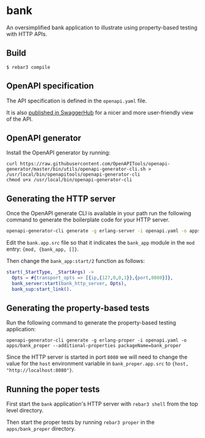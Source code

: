 # bank

An oversimplified bank application to illustrate using property-based
testing with HTTP APIs.

## Build

    $ rebar3 compile

## OpenAPI specification

The API specification is defined in the `openapi.yaml` file.

It is also [published in SwaggerHub][swaggerhub] for a nicer and more user-friendly
view of the API.

## OpenAPI generator

Install the OpenAPI generator by running:

```
curl https://raw.githubusercontent.com/OpenAPITools/openapi-generator/master/bin/utils/openapi-generator-cli.sh > /usr/local/bin/openapitools/openapi-generator-cli
chmod u+x /usr/local/bin/openapi-generator-cli
```

## Generating the HTTP server

Once the OpenAPI generate CLI is available in your path run the
following command to generate the boilerplate code for your HTTP
server.

```bash
openapi-generator-cli generate -g erlang-server -i openapi.yaml -o apps/bank --additional-properties packageName=bank
```

Edit the `bank.app.src` file so that it indicates the `bank_app`
module in the `mod` entry: `{mod, {bank_app, []}`.

Then change the `bank_app:start/2` function as follows:

```erlang
start(_StartType, _StartArgs) ->
  Opts = #{transport_opts => [{ip,{127,0,0,1}},{port,8080}]},
  bank_server:start(bank_http_server, Opts),
  bank_sup:start_link().
```

## Generating the property-based tests

Run the following command to generate the property-based testing
application:

```
openapi-generator-cli generate -g erlang-proper -i openapi.yaml -o apps/bank_proper --additional-properties packageName=bank_proper
```

Since the HTTP server is started in port `8080` we will need to change
the value for the `host` environment variable in `bank_proper.app.src`
to `{host, "http://localhost:8080"}`.

## Running the poper tests

First start the `bank` application's HTTP server with `rebar3 shell`
from the top level directory.

Then start the proper tests by running `rebar3 proper` in the
`apps/bank_proper` directory.

[swaggerhub]: https://app.swaggerhub.com/apis-docs/jfacorro/bank-api/v1

